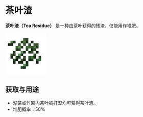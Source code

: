 # 茶叶渣

**茶叶渣（Tea Residue）** 是一种由茶叶获得的残渣，仅能用作堆肥。

![&#x8336;&#x53F6;&#x6E23;](../.gitbook/assets/tea_residues.png)

## 获取与用途

* 沏茶或竹匾内茶叶被打湿均可获得茶叶渣。
* 堆肥概率：50%

